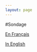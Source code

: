```yaml
---
layout: page
---
```


#Sondage

[En Français](https://bureaudanslesarbres.typeform.com/to/pR4g2I)

[In English](https://bureaudanslesarbres.typeform.com/to/MVRbOm)
